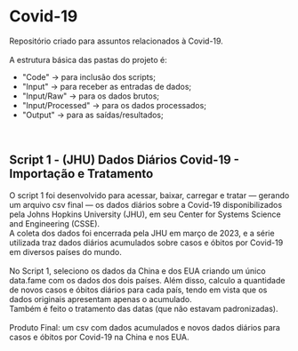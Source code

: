 # Covid-19
Repositório criado para assuntos relacionados à Covid-19.  
<br>
A estrutura básica das pastas do projeto é:
<br>
- "Code" -> para inclusão dos scripts;  
- "Input" -> para receber as entradas de dados;
- "Input/Raw" -> para os dados brutos;  
- "Input/Processed" -> para os dados processados;  
- "Output" -> para as saídas/resultados;  
<br>
  
## Script 1 - (JHU) Dados Diários Covid-19 - Importação e Tratamento
O script 1 foi desenvolvido para acessar, baixar, carregar e tratar — gerando um arquivo csv final — os dados diários sobre a Covid-19 disponibilizados pela Johns Hopkins University (JHU), em seu Center for Systems Science and Engineering (CSSE).  
A coleta dos dados foi encerrada pela JHU em março de 2023, e a série utilizada traz dados diários acumulados sobre casos e óbitos por Covid-19 em diversos países do mundo.  
<br>
No Script 1, seleciono os dados da China e dos EUA criando um único data.fame com os dados dos dois países. Além disso, calculo a quantidade de novos casos e óbitos diários para cada país, tendo em vista que os dados originais apresentam apenas o acumulado.  
Também é feito o tratamento das datas (que não estavam padronizadas).  
<br>
Produto Final: um csv com dados acumulados e novos dados diários para casos e óbitos por Covid-19 na China e nos EUA.
